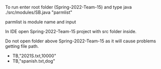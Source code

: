 To run enter root folder (Spring-2022-Team-15) and type java ./src/modules/SB.java "parmlist" 

parmlist is module name and input

In IDE open Spring-2022-Team-15 project with src folder inside. 

Do not open folder above Spring-2022-Team-15 as it will cause problems getting file path.


- TB,"2021S.txt,10000"
- TB,"spanish.txt,dog"
